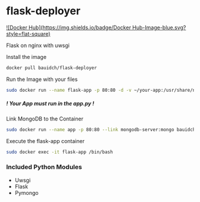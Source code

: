 # flask-deployer
[![Docker Hub](https://img.shields.io/badge/Docker Hub-Image-blue.svg?style=flat-square)](https://hub.docker.com/r/bauidch/flask-deployer/)

Flask on nginx with uwsgi 

Install the image
```bash
docker pull bauidch/flask-deployer
```

Run the Image with your files
```bash
sudo docker run --name flask-app -p 80:80 -d -v ~/your-app:/usr/share/nginx/html bauidch/flask-deployer
```

##### ! Your App must run in the app.py !

Link MongoDB to the Container
```bash
sudo docker run --name app -p 80:80 --link mongodb-server:mongo bauidch/flask-deployer
```

Execute the flask-app container
```bash
sudo docker exec -it flask-app /bin/bash
```



### Included Python Modules
- Uwsgi
- Flask
- Pymongo
